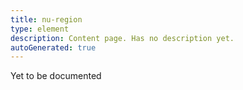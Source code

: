 ```yaml
---
title: nu-region
type: element
description: Content page. Has no description yet.
autoGenerated: true
---
```


Yet to be documented